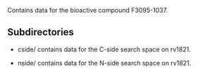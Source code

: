 Contains data for the bioactive compound F3095-1037.

## Subdirectories

- cside/ contains data for the C-side search space on rv1821.

- nside/ contains data for the N-side search space on rv1821.

